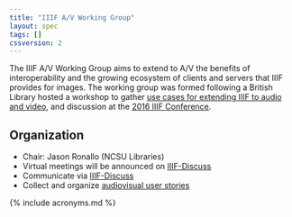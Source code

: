 ```yaml
---
title: "IIIF A/V Working Group"
layout: spec
tags: []
cssversion: 2
---
```


The IIIF A/V Working Group aims to extend to A/V the benefits of interoperability and the growing ecosystem of clients and servers that IIIF provides for images. The working group was formed following a British Library hosted a workshop to gather [use cases for extending IIIF to audio and video][bl-workshop-2016-04], and discussion at the [2016 IIIF Conference][iiif-conf-2016].

## Organization

  * Chair: Jason Ronallo (NCSU Libraries)
  * Virtual meetings will be announced on [IIIF-Discuss][iiif-discuss]
  * Communicate via [IIIF-Discuss][iiif-discuss]
  * Collect and organize [audiovisual user stories][av-user-stories]

[av-user-stories]: https://github.com/IIIF/iiif-av/issues "Audiovisual User Stories"
[bl-workshop-2016-04]: https://goo.gl/iVXEFD "Use cases and notes from April 2015 workshop at British Library"
[iiif-conf-2016]: /event/2016/newyork/#wednesday "IIIF Conference 2016"
[events]: /event "IIIF Events"
[iiif-discuss]: https://groups.google.com/forum/#!forum/iiif-discuss "IIIF-Discuss Forum"


{% include acronyms.md %}
